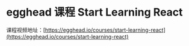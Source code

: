 # egghead 课程 Start Learning React

课程视频地址：[https://egghead.io/courses/start-learning-react](https://egghead.io/courses/start-learning-react)